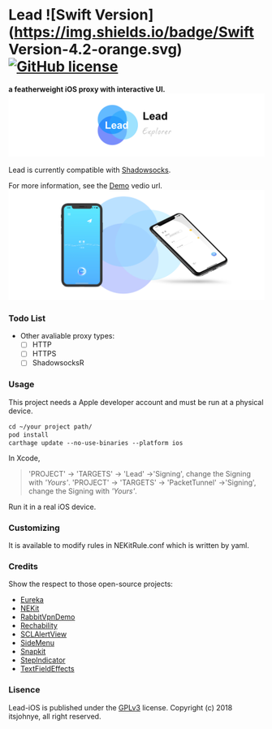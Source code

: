 

# Lead   ![Swift Version](https://img.shields.io/badge/Swift Version-4.2-orange.svg) [![GitHub license](https://img.shields.io/badge/Lisence-GPLv3-blue.svg)](LICENSE.md)

**a featherweight iOS proxy with interactive UI.**
![](/images/header.png)

Lead is currently compatible with [Shadowsocks](https://shadowsocks.org/en/index.html).

For more information, see the [Demo](https://v.youku.com/v_show/id_XMzk0NDk5NjM2OA==.html?spm=a2h) vedio url.
![](/images/sample.png)


### Todo List
- Other avaliable proxy types:
  - [ ] HTTP
  - [ ] HTTPS
  - [ ] ShadowsocksR

### Usage

This project needs a Apple developer account and must be run at a physical device.
```
cd ~/your project path/
pod install
carthage update --no-use-binaries --platform ios
```

In Xcode,
>'PROJECT' -> 'TARGETS' -> 'Lead' ->'Signing', change the Signing with *'Yours'*.
>'PROJECT' -> 'TARGETS' -> 'PacketTunnel' ->'Signing', change the Signing with *'Yours'*.


Run it in a real iOS device.

### Customizing

It is available to modify rules in NEKitRule.conf which is written by yaml.



### Credits
Show the respect to those open-source projects:
- [Eureka](https://github.com/xmartlabs/Eureka)
- [NEKit](https://github.com/zhuhaow/NEKit)
- [RabbitVpnDemo](https://github.com/yichengchen/RabbitVpnDemo)
- [Rechability](https://github.com/ashleymills/Reachability.swift)
- [SCLAlertView](https://github.com/vikmeup/SCLAlertView-Swift)
- [SideMenu](https://github.com/jonkykong/SideMenu)
- [Snapkit](https://github.com/SnapKit/SnapKit)
- [StepIndicator](https://github.com/chenyun122/StepIndicator)
- [TextFieldEffects](https://github.com/raulriera/TextFieldEffects)

### Lisence
Lead-iOS is published under the [GPLv3](LICENSE.md) license.
Copyright (c) 2018 itsjohnye, all right reserved.
